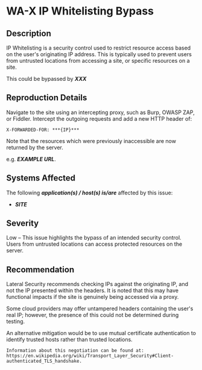 WA-X IP Whitelisting Bypass
=============

Description
-----------
IP Whitelisting is a security control used to restrict resource access based on the user's originating IP address.
This is typically used to prevent users from untrusted locations from accessing a site, or specific resources on a site.

This could be bypassed by ***XXX***


Reproduction Details
--------------------
Navigate to the site using an intercepting proxy, such as Burp, OWASP ZAP, or Fiddler. Intercept the outgoing requests and add a new HTTP header of:
```
X-FORWARDED-FOR: ***{IP}***
```
Note that the resources which were previously inaccessible are now returned by the server.

e.g. ***EXAMPLE URL***.

Systems Affected
----------------
The following ***application(s) / host(s) is/are*** affected by this issue:
  * ***SITE***

Severity
--------
Low – This issue highlights the bypass of an intended security control. Users from untrusted locations can access protected resources on the server.


Recommendation
--------------
Lateral Security recommends checking IPs against the originating IP, and not the IP presented within the headers.
It is noted that this may have functional impacts if the site is genuinely being accessed via a proxy.

Some cloud providers may offer untampered headers containing the user's real IP; however, the presence of this could not be determined during testing.

An alternative mitigation would be to use mutual certificate authentication to identify trusted hosts rather than trusted locations.
```
Information about this negotiation can be found at: https://en.wikipedia.org/wiki/Transport_Layer_Security#Client-authenticated_TLS_handshake.
```
